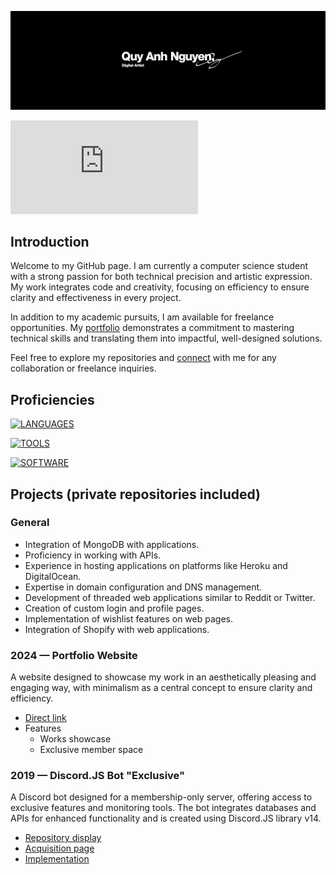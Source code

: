 [![Banner](/assets/banner.png)](https://quyanh.xyz/)

[![Website](https://badgen.net/badge/Portfolio/quyanh.xyz?color=purple)](https://quyanh.xyz)

## Introduction
Welcome to my GitHub page. I am currently a computer science student with a strong passion for both technical precision and artistic expression. My work integrates code and creativity, focusing on efficiency to ensure clarity and effectiveness in every project.

In addition to my academic pursuits, I am available for freelance opportunities. My [portfolio](https://quyanh.xyz) demonstrates a commitment to mastering technical skills and translating them into impactful, well-designed solutions.

Feel free to explore my repositories and [connect](mailto:info@quyanh.xyz) with me for any collaboration or freelance inquiries.

## Proficiencies

[![LANGUAGES](https://skillicons.dev/icons?i=cs,html,css,js,php,java,py&perline=7)](https://quyanh.xyz)

[![TOOLS](https://skillicons.dev/icons?i=mongodb,git,heroku,bots,discord,discordjs,nodejs,express)](https://quyanh.xyz)

[![SOFTWARE](https://skillicons.dev/icons?i=ae,pr,ps,ai,xd,blender,obsidian,visualstudio,vscode)](https://quyanh.xyz)

## Projects (private repositories included)
### General
- Integration of MongoDB with applications.
- Proficiency in working with APIs.
- Experience in hosting applications on platforms like Heroku and DigitalOcean.
- Expertise in domain configuration and DNS management.
- Development of threaded web applications similar to Reddit or Twitter.
- Creation of custom login and profile pages.
- Implementation of wishlist features on web pages.
- Integration of Shopify with web applications.

### 2024 — Portfolio Website
A website designed to showcase my work in an aesthetically pleasing and engaging way, with minimalism as a central concept to ensure clarity and efficiency.
- [Direct link](https://quyanh.xyz/)
- Features
  - Works showcase
  - Exclusive member space

### 2019 — Discord.JS Bot "Exclusive"
A Discord bot designed for a membership-only server, offering access to exclusive features and monitoring tools. The bot integrates databases and APIs for enhanced functionality and is created using Discord.JS library v14.
- [Repository display](https://quyanh.xyz/work/development.html)
- [Acquisition page](https://shoppy.gg/product/RxjfGyL)
- [Implementation](https://discord.gg/fVpw5sp)